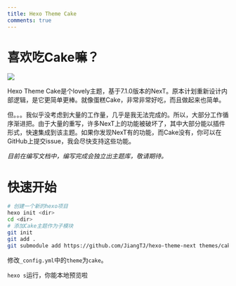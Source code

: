 ```yaml
---
title: Hexo Theme Cake
comments: true
---
```


# 喜欢吃Cake嘛？

![](/cake/images/t1.png)

Hexo Theme Cake是个lovely主题，基于7.1.0版本的NexT。原本计划重新设计内部逻辑，是它更简单更棒。就像蛋糕Cake，非常非常好吃，而且做起来也简单。

但。。。我似乎没考虑到大量的工作量，几乎是我无法完成的。所以，大部分工作循序渐进把。由于大量的重写，许多NexT上的功能被破坏了，其中大部分能以插件形式，快速集成到该主题。如果你发现NexT有的功能，而Cake没有，你可以在GitHub上提交issue，我会尽快支持这些功能。

*目前在编写文档中，编写完成会独立出主题库，敬请期待。*

# 快速开始

```bash
# 创建一个新的hexo项目
hexo init <dir>
cd <dir>
# 添加Cake主题作为子模块
git init
git add .
git submodule add https://github.com/JiangTJ/hexo-theme-next themes/cake
```

修改`_config.yml`中的`theme`为`cake`。

`hexo s`运行，你能本地预览啦

